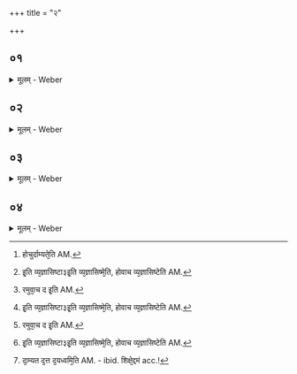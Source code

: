 +++
title = "२"

+++

##  ०१
<details><summary>मूलम् - Weber</summary>

त्र᳘याः प्राजापत्याः᳟॥  
प्रजा᳘पतौ पित᳘रि ब्रह्मच᳘र्यमूषुर्देवा᳘ मनुॗष्या अ᳘सुराः॥
</details>

##  ०२
<details><summary>मूलम् - Weber</summary>

उषित्वा᳘ ब्रह्मच᳘र्यं देवा᳘ ऊचुः॥  
ब्र᳘वीतु नो भ᳘वानि᳘ति ते᳘भ्यो हैत᳘दक्ष᳘रमुवाच द इ᳘ति व्य᳘ज्ञासिष्टा३ इ᳘ति व्य᳘ज्ञासिष्मे᳘ति होचुर्दा᳘म्यते᳘ति [^wbr_1] न आत्थेत्योमि᳘ति होवाच व्य᳘ज्ञासिष्टे᳘ति [^wbr_2] ॥  

[^wbr_1]: होचुर्दाम्यते᳘ति AM. 
[^wbr_2]: इ᳘ति व्य᳘ज्ञासिष्टा३इ᳘ति व्य᳘ज्ञासिष्मे᳘ति, होवाच व्य᳘ज्ञासिष्टेति AM.
</details>

##  ०३
<details><summary>मूलम् - Weber</summary>

अ᳘थ हैनम् मनुॗष्या ऊचुः॥  
ब्र᳘वीतु नो भवानि᳘ति ते᳘भ्यो हैत᳘देॗवाक्ष᳘रमुवाच द इ᳘ति [^wbr_3] व्य᳘ज्ञासिष्टा३ इ᳘ति व्य᳘ज्ञा᳘सिष्मे᳘ति होचुर्दत्ते᳘ति न आत्थेत्योमि᳘ति होवाच व्य᳘ज्ञासिष्टे᳘ति [^wbr_4] ॥  

[^wbr_3]: रमुवा᳘च द इ᳘ति AM. 
[^wbr_4]: इ᳘ति व्य᳘ज्ञासिष्टा३इ᳘ति व्य᳘ज्ञासिष्मे᳘ति, होवाच व्य᳘ज्ञासिष्टेति AM.
</details>

##  ०४
<details><summary>मूलम् - Weber</summary>

अ᳘थ हैनम᳘सुरा ऊचुः॥  
ब्र᳘वीतु नो भ᳘वानि᳘ति ते᳘भ्यो हैत᳘देॗवाक्ष᳘रमुवाच द इ᳘ति [^wbr_5] व्य᳘ज्ञासिष्टा३ इ᳘ति व्य᳘ज्ञासिष्मे᳘ति होचुर्द᳘यध्वमि᳘ति न आत्थेत्योमि᳘ति होवाच व्य᳘ज्ञासिष्टे᳘ति [^wbr_6] त᳘देत᳘देॗवैषा दै᳘वी वाग᳘नुवदति स्तनयित्नु᳘र्ददद इ᳘ति दा᳘म्यत दत्त द᳘यध्वमि᳘ति त᳘देत᳘त्त्रयं᳘ शिक्षे᳘द्दमं [^wbr_7] दा᳘नं दयामि᳘ति॥ 

[^wbr_5]: रमुवा᳘च द इ᳘ति AM. 
[^wbr_6]: इ᳘ति व्य᳘ज्ञासिष्टा३इ᳘ति व्य᳘ज्ञासिष्मे᳘ति, होवाच व्य᳘ज्ञासिष्टेति AM.
[^wbr_7]: दा᳘म्यत द᳘त्त द᳘यध्वमि᳘ति AM. - ibid. शिक्षे᳘द्दमं acc.!
</details>